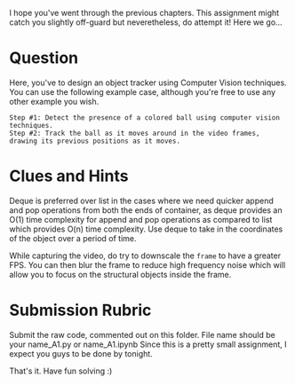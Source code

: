 I hope you've went through the previous chapters. This assignment might catch you slightly off-guard but neveretheless, do attempt it! Here we go...


# Question

Here, you've to design an object tracker using Computer Vision techniques. You can use the following example case, although you're free to use any other example you  wish. 

    Step #1: Detect the presence of a colored ball using computer vision techniques.
    Step #2: Track the ball as it moves around in the video frames, drawing its previous positions as it moves.
    
# Clues and Hints

Deque is preferred over list in the cases where we need quicker append and pop operations from both the ends of container, as deque provides an O(1) time complexity for append and pop operations as compared to list which provides O(n) time complexity. Use deque to take in the coordinates of the object over a period of time. 

While capturing the video, do try to downscale the ```frame``` to have a greater FPS. You can then blur the frame to reduce high frequency noise which will allow you to focus on the structural objects inside the frame.

# Submission Rubric

Submit the raw code, commented out on this folder. File name should be your name_A1.py or name_A1.ipynb
Since this is a pretty small assignment, I expect you guys to be done by tonight.




That's it. Have fun solving :)
